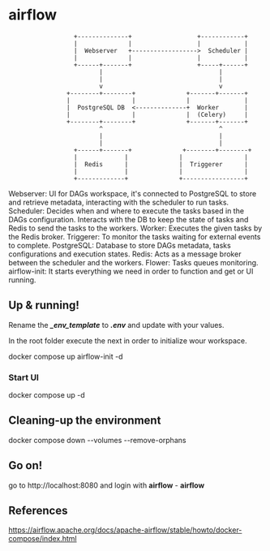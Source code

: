 # airflow

                      +--------------+                  +------------+
                      |              |                  |            |
                      |  Webserver   +------------------>  Scheduler |
                      |              |                  |            |
                      +------+-------+                  +-----+------+
                             |                                |
                             |                                |
                             v                                v
                    +--------+--------+              +-------+-------+
                    |                 |              |               |
                    |  PostgreSQL DB  <--------------+  Worker       |
                    |                 |              |  (Celery)     |
                    +--------+--------+              +-------+-------+
                             ^                                ^
                             |                                |
                             |                                |
                      +------+-------+              +--------+--------+
                      |             |              |                 |
                      |  Redis      |              |  Triggerer      |
                      |             |              |                 |
                      +-------------+              +-----------------+

Webserver: UI for DAGs workspace, it's connected to PostgreSQL to store and retrieve metadata, interacting with the scheduler to run tasks.
Scheduler: Decides when and where to execute the tasks based in the DAGs configuration. Interacts with the DB to keep the state of tasks and Redis to send the tasks to the workers.
Worker: Executes the given tasks by the Redis broker.
Triggerer: To monitor the tasks waiting for external events to complete.
PostgreSQL: Database to store DAGs metadata, tasks configurations and execution states.
Redis: Acts as a message broker between the scheduler and the workers.
Flower: Tasks queues monitoring.
airflow-init: It starts everything we need in order to function and get or UI running.

## Up & running!
Rename the ***_env_template*** to ***.env*** and update with your values.

In the root folder execute the next in order to initialize wour workspace.

docker compose up airflow-init -d

### Start UI

docker compose up -d

## Cleaning-up the environment

docker compose down --volumes --remove-orphans

## Go on!

go to http://localhost:8080 and login with **airflow** - **airflow**


## References

https://airflow.apache.org/docs/apache-airflow/stable/howto/docker-compose/index.html

